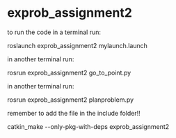 # exprob_assignment2
to run the code in a terminal run:

roslaunch exprob_assignment2 mylaunch.launch

in another terminal run:

rosrun exprob_assignment2 go_to_point.py

in another terminal run:

rosrun exprob_assignment2 planproblem.py

remember to add the file in the include folder!!

catkin_make --only-pkg-with-deps exprob_assignment2 
